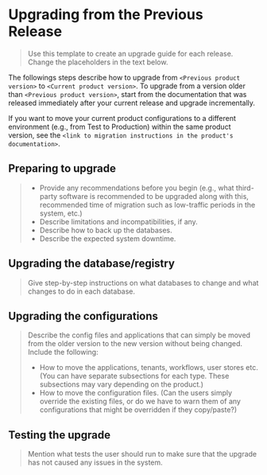 # Upgrading from the Previous Release

> Use this template to create an upgrade guide for each release. Change the placeholders in the text below.

The followings steps describe how to upgrade from `<Previous product version>` to `<Current product version>`. To upgrade from a version older than `<Previous product version>`, start from the documentation that was released immediately after your current release and upgrade incrementally.

If you want to move your current product configurations to a different environment (e.g., from Test to Production) within the same product version, see the `<link to migration instructions in the product's documentation>`. 

## Preparing to upgrade

> - Provide any recommendations before you begin (e.g., what third-party software is recommended to be upgraded along with this, recommended time of migration such as low-traffic periods in the system, etc.)
> - Describe limitations and incompatibilities, if any.
> - Describe how to back up the databases.
> - Describe the expected system downtime.

## Upgrading the database/registry

> Give step-by-step instructions on what databases to change and what changes to do in each database.

## Upgrading the configurations

> Describe the config files and applications that can simply be moved from the older version to the new version without being changed. Include the following:
> - How to move the applications, tenants, workflows, user stores etc. (You can have separate subsections for each type. These subsections
> may vary depending on the product.)
> - How to move the configuration files. (Can the users simply override the existing files, or do we have to warn them of any configurations
> that might be overridden if they copy/paste?)

## Testing the upgrade

> Mention what tests the user should run to make sure that the upgrade has not caused any issues in the system.
